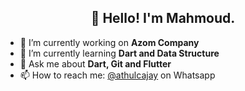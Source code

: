 <h2 align="center">👋 Hello! I'm Mahmoud.</h2>
 


- 🔭 I’m currently working on **Azom Company**
- 🌱 I’m currently learning **Dart and Data Structure**
- 💬 Ask me about **Dart, Git and Flutter**
- 📫 How to reach me: [@athulcajay](https://api.whatsapp.com/send/?phone=970599849944&text&app_absent=0) on Whatsapp
 
 

  
 
